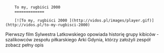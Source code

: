 
        To my, rugbiści 2000 
        =============
        
        [![To my, rugbiści 2000 ](http://vidos.pl/images/player.gif)](http://vidos.pl/to-my-rugbisci-2000)
        
        
 Pierwszy film Sylwestra Latkowskiego opowiada historię grupy kibiców - szalikowców zespołu piłkarskiego Arki Gdynia, którzy założyli zespół zobacz pełny opis
    